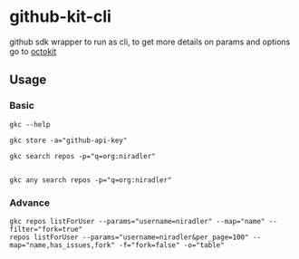 # github-kit-cli

github sdk wrapper to run as cli, to get more details on params and options go to [octokit](https://octokit.github.io/rest.js)

## Usage

### Basic

```
gkc --help
```

```
gkc store -a="github-api-key"
```

```
gkc search repos -p="q=org:niradler"
```

```

gkc any search repos -p="q=org:niradler"
```

### Advance

```
gkc repos listForUser --params="username=niradler" --map="name" --filter="fork=true"
repos listForUser --params="username=niradler&per_page=100" --map="name,has_issues,fork" -f="fork=false" -o="table"
```
